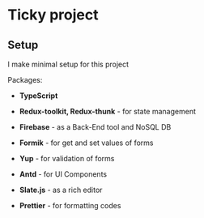 # Ticky project

## Setup

I make minimal setup for this project

Packages:

- **TypeScript**
- **Redux-toolkit, Redux-thunk** - for state management

- **Firebase** - as a Back-End tool and NoSQL DB
- **Formik** - for get and set values of forms
- **Yup** - for validation of forms

- **Antd** - for UI Components
- **Slate.js** - as a rich editor

- **Prettier** - for formatting codes
